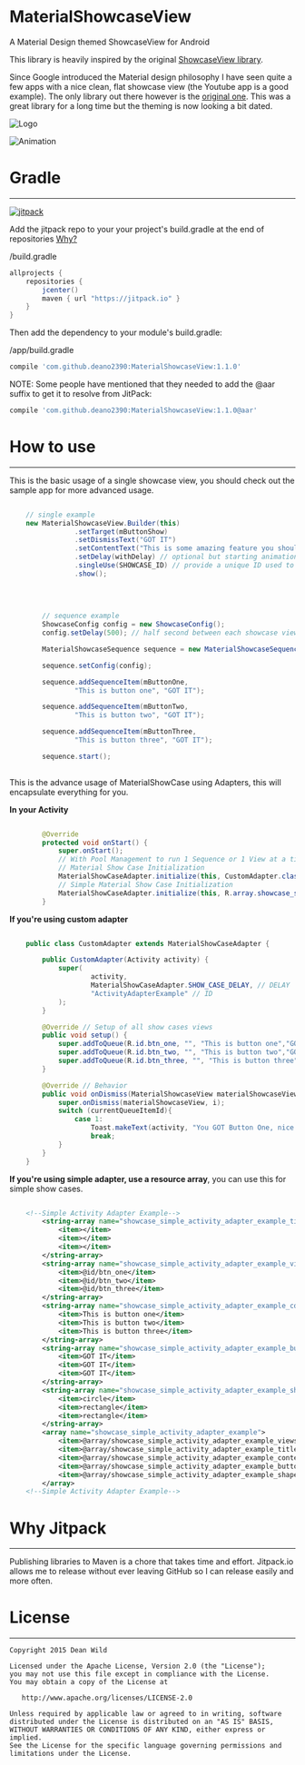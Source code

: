 # MaterialShowcaseView
A Material Design themed ShowcaseView for Android

This library is heavily inspired by the original [ShowcaseView library][1].

Since Google introduced the Material design philosophy I have seen quite a few apps with a nice clean, flat showcase view (the Youtube app is a good example). The only library out there however is the [original one][1]. This was a great library for a long time but the theming is now looking a bit dated.

![Logo](http://i.imgur.com/QIMYRJh.png)


![Animation][2]

# Gradle
--------

[![jitpack][4]][5]

Add the jitpack repo to your your project's build.gradle at the end of repositories [Why?](#why-jitpack)

/build.gradle
```groovy
allprojects {
	repositories {
		jcenter()
		maven { url "https://jitpack.io" }
	}
}
```

Then add the dependency to your module's build.gradle:

/app/build.gradle
```groovy
compile 'com.github.deano2390:MaterialShowcaseView:1.1.0'
```

NOTE: Some people have mentioned that they needed to add the @aar suffix to get it to resolve from JitPack:
```groovy
compile 'com.github.deano2390:MaterialShowcaseView:1.1.0@aar'
```

# How to use
--------
This is the basic usage of a single showcase view, you should check out the sample app for more advanced usage.

```java

	// single example
	new MaterialShowcaseView.Builder(this)
                .setTarget(mButtonShow)
                .setDismissText("GOT IT")
                .setContentText("This is some amazing feature you should know about")
                .setDelay(withDelay) // optional but starting animations immediately in onCreate can make them choppy
                .singleUse(SHOWCASE_ID) // provide a unique ID used to ensure it is only shown once
                .show();
                
                
                
                
    	// sequence example            
    	ShowcaseConfig config = new ShowcaseConfig();
        config.setDelay(500); // half second between each showcase view

        MaterialShowcaseSequence sequence = new MaterialShowcaseSequence(this, SHOWCASE_ID);

        sequence.setConfig(config);

        sequence.addSequenceItem(mButtonOne,
                "This is button one", "GOT IT");

        sequence.addSequenceItem(mButtonTwo,
                "This is button two", "GOT IT");

        sequence.addSequenceItem(mButtonThree,
                "This is button three", "GOT IT");

        sequence.start();
                
```

This is the advance usage of MaterialShowCase using Adapters, this will encapsulate everything for you.

**In your Activity**
```java

	    @Override
        protected void onStart() {
            super.onStart();
            // With Pool Management to run 1 Sequence or 1 View at a time.
            // Material Show Case Initialization
            MaterialShowCaseAdapter.initialize(this, CustomAdapter.class);
            // Simple Material Show Case Initialization
            MaterialShowCaseAdapter.initialize(this, R.array.showcase_simple_activity_adapter_example, "SimpleActivityAdapterExample");
        }

```

**If you're using custom adapter**
```java

	public class CustomAdapter extends MaterialShowCaseAdapter {

        public CustomAdapter(Activity activity) {
            super(
                    activity,
                    MaterialShowCaseAdapter.SHOW_CASE_DELAY, // DELAY
                    "ActivityAdapterExample" // ID
            );
        }

        @Override // Setup of all show cases views
        public void setup() {
            super.addToQueue(R.id.btn_one, "", "This is button one","GOT IT", MaterialShowCaseViewShape.CIRCLE);
            super.addToQueue(R.id.btn_two, "", "This is button two","GOT IT", MaterialShowCaseViewShape.RECTANGLE);
            super.addToQueue(R.id.btn_three, "", "This is button three","GOT IT", MaterialShowCaseViewShape.RECTANGLE);
        }

        @Override // Behavior
        public void onDismiss(MaterialShowcaseView materialShowcaseView, int i) {
            super.onDismiss(materialShowcaseView, i);
            switch (currentQueueItemId){
                case 1:
                    Toast.makeText(activity, "You GOT Button One, nice!", Toast.LENGTH_SHORT).show();
                    break;
            }
        }
    }

```

**If you're using simple adapter, use a resource array**, you can use this for simple show cases.
```xml

    <!--Simple Activity Adapter Example-->
        <string-array name="showcase_simple_activity_adapter_example_titles">
            <item></item>
            <item></item>
            <item></item>
        </string-array>
        <string-array name="showcase_simple_activity_adapter_example_views">
            <item>@id/btn_one</item>
            <item>@id/btn_two</item>
            <item>@id/btn_three</item>
        </string-array>
        <string-array name="showcase_simple_activity_adapter_example_contents">
            <item>This is button one</item>
            <item>This is button two</item>
            <item>This is button three</item>
        </string-array>
        <string-array name="showcase_simple_activity_adapter_example_buttons">
            <item>GOT IT</item>
            <item>GOT IT</item>
            <item>GOT IT</item>
        </string-array>
        <string-array name="showcase_simple_activity_adapter_example_shapes">
            <item>circle</item>
            <item>rectangle</item>
            <item>rectangle</item>
        </string-array>
        <array name="showcase_simple_activity_adapter_example">
            <item>@array/showcase_simple_activity_adapter_example_views</item>
            <item>@array/showcase_simple_activity_adapter_example_titles</item>
            <item>@array/showcase_simple_activity_adapter_example_contents</item>
            <item>@array/showcase_simple_activity_adapter_example_buttons</item>
            <item>@array/showcase_simple_activity_adapter_example_shapes</item>
        </array>
    <!--Simple Activity Adapter Example-->

```

# Why Jitpack
------------
Publishing libraries to Maven is a chore that takes time and effort. Jitpack.io allows me to release without ever leaving GitHub so I can release easily and more often.


# License
-------

    Copyright 2015 Dean Wild

    Licensed under the Apache License, Version 2.0 (the "License");
    you may not use this file except in compliance with the License.
    You may obtain a copy of the License at

       http://www.apache.org/licenses/LICENSE-2.0

    Unless required by applicable law or agreed to in writing, software
    distributed under the License is distributed on an "AS IS" BASIS,
    WITHOUT WARRANTIES OR CONDITIONS OF ANY KIND, either express or implied.
    See the License for the specific language governing permissions and
    limitations under the License.





[1]: https://github.com/amlcurran/ShowcaseView
[2]: http://i.imgur.com/rFHENgz.gif
[3]: https://code.google.com/p/android-flowtextview/
[4]: https://img.shields.io/github/release/deano2390/MaterialShowcaseView.svg?label=JitPack
[5]: https://jitpack.io/#deano2390/MaterialShowcaseView

